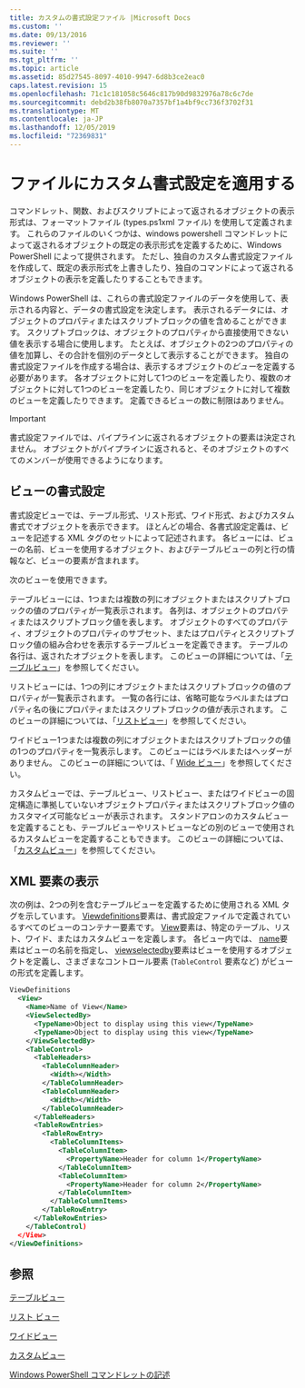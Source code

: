 ```yaml
---
title: カスタムの書式設定ファイル |Microsoft Docs
ms.custom: ''
ms.date: 09/13/2016
ms.reviewer: ''
ms.suite: ''
ms.tgt_pltfrm: ''
ms.topic: article
ms.assetid: 85d27545-8097-4010-9947-6d8b3ce2eac0
caps.latest.revision: 15
ms.openlocfilehash: 71c1c181058c5646c817b90d9832976a78c6c7de
ms.sourcegitcommit: debd2b38fb8070a7357bf1a4bf9cc736f3702f31
ms.translationtype: MT
ms.contentlocale: ja-JP
ms.lasthandoff: 12/05/2019
ms.locfileid: "72369831"
---
```

# <a name="custom-formatting-files"></a>ファイルにカスタム書式設定を適用する

コマンドレット、関数、およびスクリプトによって返されるオブジェクトの表示形式は、フォーマットファイル (types.ps1xml ファイル) を使用して定義されます。 これらのファイルのいくつかは、windows powershell コマンドレットによって返されるオブジェクトの既定の表示形式を定義するために、Windows PowerShell によって提供されます。 ただし、独自のカスタム書式設定ファイルを作成して、既定の表示形式を上書きしたり、独自のコマンドによって返されるオブジェクトの表示を定義したりすることもできます。

Windows PowerShell は、これらの書式設定ファイルのデータを使用して、表示される内容と、データの書式設定を決定します。 表示されるデータには、オブジェクトのプロパティまたはスクリプトブロックの値を含めることができます。  スクリプトブロックは、オブジェクトのプロパティから直接使用できない値を表示する場合に使用します。 たとえば、オブジェクトの2つのプロパティの値を加算し、その合計を個別のデータとして表示することができます。 独自の書式設定ファイルを作成する場合は、表示するオブジェクトの*ビュー*を定義する必要があります。 各オブジェクトに対して1つのビューを定義したり、複数のオブジェクトに対して1つのビューを定義したり、同じオブジェクトに対して複数のビューを定義したりできます。 定義できるビューの数に制限はありません。

> [!IMPORTANT]
> 書式設定ファイルでは、パイプラインに返されるオブジェクトの要素は決定されません。 オブジェクトがパイプラインに返されると、そのオブジェクトのすべてのメンバーが使用できるようになります。

## <a name="format-views"></a>ビューの書式設定

書式設定ビューでは、テーブル形式、リスト形式、ワイド形式、およびカスタム書式でオブジェクトを表示できます。 ほとんどの場合、各書式設定定義は、ビューを記述する XML タグのセットによって記述されます。 各ビューには、ビューの名前、ビューを使用するオブジェクト、およびテーブルビューの列と行の情報など、ビューの要素が含まれます。

次のビューを使用できます。

テーブルビューには、1つまたは複数の列にオブジェクトまたはスクリプトブロックの値のプロパティが一覧表示されます。 各列は、オブジェクトのプロパティまたはスクリプトブロック値を表します。 オブジェクトのすべてのプロパティ、オブジェクトのプロパティのサブセット、またはプロパティとスクリプトブロック値の組み合わせを表示するテーブルビューを定義できます。 テーブルの各行は、返されたオブジェクトを表します。 このビューの詳細については、「[テーブルビュー](../format/creating-a-table-view.md)」を参照してください。

リストビューには、1つの列にオブジェクトまたはスクリプトブロックの値のプロパティが一覧表示されます。 一覧の各行には、省略可能なラベルまたはプロパティ名の後にプロパティまたはスクリプトブロックの値が表示されます。 このビューの詳細については、「[リストビュー](../format/creating-a-list-view.md)」を参照してください。

ワイドビュー1つまたは複数の列にオブジェクトまたはスクリプトブロックの値の1つのプロパティを一覧表示します。 このビューにはラベルまたはヘッダーがありません。 このビューの詳細については、「 [Wide ビュー](../format/creating-a-wide-view.md)」を参照してください。

カスタムビューでは、テーブルビュー、リストビュー、またはワイドビューの固定構造に準拠していないオブジェクトプロパティまたはスクリプトブロック値のカスタマイズ可能なビューが表示されます。 スタンドアロンのカスタムビューを定義することも、テーブルビューやリストビューなどの別のビューで使用されるカスタムビューを定義することもできます。 このビューの詳細については、「[カスタムビュー](../format/creating-custom-controls.md)」を参照してください。

## <a name="view-xml-elements"></a>XML 要素の表示

次の例は、2つの列を含むテーブルビューを定義するために使用される XML タグを示しています。 [Viewdefinitions](../format/viewdefinitions-element-format.md)要素は、書式設定ファイルで定義されているすべてのビューのコンテナー要素です。 [View](../format/view-element-format.md)要素は、特定のテーブル、リスト、ワイド、またはカスタムビューを定義します。 各ビュー内では、 [name](../format/name-element-for-view-format.md)要素はビューの名前を指定し、 [viewselectedby](../format/viewselectedby-element-format.md)要素はビューを使用するオブジェクトを定義し、さまざまなコントロール要素 (`TableControl` 要素など) がビューの形式を定義します。

```xml
ViewDefinitions
  <View>
    <Name>Name of View</Name>
    <ViewSelectedBy>
      <TypeName>Object to display using this view</TypeName>
      <TypeName>Object to display using this view</TypeName>
    </ViewSelectedBy>
    <TableControl>
      <TableHeaders>
        <TableColumnHeader>
          <Width></Width>
        </TableColumnHeader>
        <TableColumnHeader>
          <Width></Width>
        </TableColumnHeader>
      </TableHeaders>
      <TableRowEntries>
        <TableRowEntry>
          <TableColumnItems>
            <TableColumnItem>
              <PropertyName>Header for column 1</PropertyName>
            </TableColumnItem>
            <TableColumnItem>
              <PropertyName>Header for column 2</PropertyName>
            </TableColumnItem>
          </TableColumnItems>
        </TableRowEntry>
      </TableRowEntries>
    </TableControl)
  </View>
</ViewDefinitions>

```

## <a name="see-also"></a>参照

[テーブルビュー](../format/creating-a-table-view.md)

[リスト ビュー](../format/creating-a-list-view.md)

[ワイドビュー](../format/creating-a-wide-view.md)

[カスタムビュー](../format/creating-custom-controls.md)

[Windows PowerShell コマンドレットの記述](./writing-a-windows-powershell-cmdlet.md)
